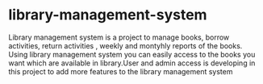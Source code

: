 # library-management-system
Library management system is a project to manage books, borrow activities, return activities , weekly and montyhly reports of the books. Using library management system you can easily access to the books you want which are available in library.User and admin access is developing in this project to add more features to the library management system
